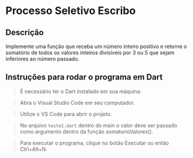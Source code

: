 # Processo Seletivo Escribo

## Descrição

Implemente uma função que receba um número inteiro positivo e retorne o
somatório de todos os valores inteiros divisíveis por 3 ou 5 que sejam inferiores ao
número passado.

## Instruções para rodar o programa em Dart

> É necessário ter o Dart instalado em sua máquina.

> Abra o Visual Studio Code em seu computador.

> Utilize o VS Code para abrir o projeto.

> No arquivo `teste1.dart` dentro do main o valor deve ser passado como argumento dentro da função somatorioValores().

> Para executar o programa, clique no botão Executar ou então Ctrl+Alt+N.